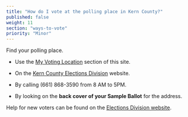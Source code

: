 ```yaml
---
title: "How do I vote at the polling place in Kern County?"
published: false
weight: 11
section: "ways-to-vote"
priority: "Minor"
---
```


Find your polling place.  

- Use the [My Voting Location](#section-my-polling-place) section of this site.  

- On the [Kern County Elections Division](https://elections.co.kern.ca.us/ElectionInformation/AddressLookup?RedirectAction=PollSiteLookup&RedirectController=CurrentElectionInformation&RedirectArea=ElectionInformation) website.  

- By calling (661) 868-3590 from 8 AM to 5PM.  

- By looking on the **back cover of your Sample Ballot** for the address.  

Help for new voters can be found on the [Elections Division website](https://elections.co.kern.ca.us/Voting/FirstTimeVotingProcess).  
